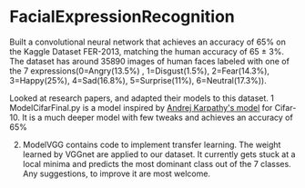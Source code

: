 # FacialExpressionRecognition

Built a convolutional neural network that achieves an accuracy of 65% on the Kaggle Dataset FER-2013,
matching the human accuracy of 65 ± 3%.
The dataset has around 35890 images of human faces labeled with one of the 7 expressions(0=Angry(13.5%) , 1=Disgust(1.5%), 2=Fear(14.3%), 
3=Happy(25%), 4=Sad(16.8%), 5=Surprise(11%), 6=Neutral(17.3%)).

Looked at research papers, and adapted their models to this dataset. 
1 ModelCifarFinal.py is a model inspired by [Andrej Karpathy's model](https://github.com/fchollet/keras/blob/master/examples/cifar10_cnn.py) for Cifar-10.
It is a much deeper model with few tweaks and achieves an accuracy of 65%

2. ModelVGG contains code to implement transfer learning. The weight learned by VGGnet are applied to our dataset. 
It currently gets stuck at a local minima and predicts the most dominant class out of the 7 classes. 
Any suggestions, to improve it are most welcome.

